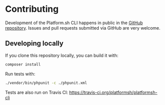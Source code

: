 # Contributing

Development of the Platform.sh CLI happens in public in the
[GitHub repository](https://github.com/platformsh/platformsh-cli). Issues and
pull requests submitted via GitHub are very welcome.

## Developing locally

If you clone this repository locally, you can build it with:

```sh
composer install
```

Run tests with:

```sh
./vendor/bin/phpunit -c ./phpunit.xml
```

Tests are also run on Travis CI: https://travis-ci.org/platformsh/platformsh-cli

